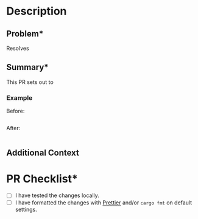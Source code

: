 <!-- Thanks for taking the time to improve Noir! -->
<!-- Please fill out all fields marked with an asterisk (*). -->

# Description

## Problem\*

<!-- Describe the problem this Pull Request (PR) resolves / link to the GitHub Issue that describes the problem. -->

Resolves <!-- Link to GitHub Issue -->

## Summary\*

<!-- Describe the changes in this PR, particularly breaking changes if any. -->

This PR sets out to

### Example

<!-- Code / step-by-step example(s) to demonstrate the effect of this PR. -->

Before:

```

```

After:

```

```

## Additional Context

<!-- Supplement further information if applicable. -->

# PR Checklist\*

- [ ] I have tested the changes locally.
- [ ] I have formatted the changes with [Prettier](https://prettier.io/) and/or `cargo fmt` on default settings.
